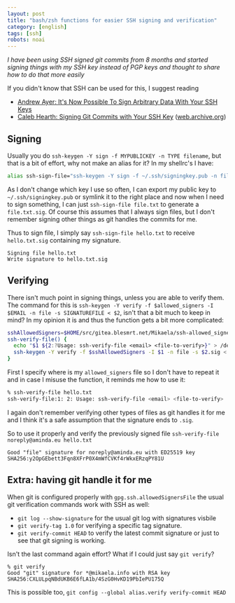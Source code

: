 ```yaml
---
layout: post
title: "bash/zsh functions for easier SSH signing and verification"
category: [english]
tags: [ssh]
robots: noai
---
```


_I have been using SSH signed git commits from 8 months and started signing
things with my SSH key instead of PGP keys and thought to share how to do that
more easily_

If you didn't know that SSH can be used for this, I suggest reading

- [Andrew Ayer: It's Now Possible To Sign Arbitrary Data With Your SSH Keys](https://www.agwa.name/blog/post/ssh_signatures)
- [Caleb Hearth: Signing Git Commits with Your SSH Key](https://calebhearth.com/sign-git-with-ssh)
  ([web.archive.org](https://web.archive.org/web/20211117182628/https://calebhearth.com/sign-git-with-ssh))

## Signing

Usually you do `ssh-keygen -Y sign -f MYPUBLICKEY -n TYPE filename`, but that is
a bit of effort, why not make an alias for it? In my shellrc's I have:

```bash
alias ssh-sign-file="ssh-keygen -Y sign -f ~/.ssh/signingkey.pub -n file"
```

As I don't change which key I use so often, I can export my public key to
`~/.ssh/signingkey.pub` or symlink it to the right place and now when I need to
sign something, I can just `ssh-sign-file file.txt` to generate a
`file.txt.sig`. Of course this assumes that I always sign files, but I don't
remember signing other things as git handles the commits for me.

Thus to sign file, I simply say `ssh-sign-file hello.txt` to receive
`hello.txt.sig` containing my signature.

```
Signing file hello.txt
Write signature to hello.txt.sig
```

## Verifying

There isn't much point in signing things, unless you are able to verify them.
The command for this is
`ssh-keygen -Y verify -f $allowed_signers -I $EMAIL -n file -s SIGNATUREFILE < $2`,
isn't that a bit much to keep in mind? In my opinion it is and thus the function
gets a bit more complicated:

```bash
sshAllowedSigners=$HOME/src/gitea.blesmrt.net/Mikaela/ssh-allowed_signers/allowed_signers
ssh-verify-file() {
  echo "$1 ${2:?Usage: ssh-verify-file <email> <file-to-verify>}" > /dev/null
  ssh-keygen -Y verify -f $sshAllowedSigners -I $1 -n file -s $2.sig < $2
}
```

First I specify where is my `allowed_signers` file so I don't have to repeat it
and in case I misuse the function, it reminds me how to use it:

```bash
% ssh-verify-file hello.txt
ssh-verify-file:1: 2: Usage: ssh-verify-file <email> <file-to-verify>
```

I again don't remember verifying other types of files as git handles it for me
and I think it's a safe assumption that the signature ends to `.sig`.

So to use it properly and verify the previously signed file
`ssh-verify-file noreply@aminda.eu hello.txt`

```
Good "file" signature for noreply@aminda.eu with ED25519 key SHA256:y2OpGEbett3Fqn8XFrP0X4mWfCVKf4rWkxERzqPY81U
```

## Extra: having git handle it for me

When git is configured properly with `gpg.ssh.allowedSignersFile` the usual git
verification commands work with SSH as well:

- `git log --show-signature` for the usual git log with signatures visbile
- `git verify-tag 1.0` for verifying a specific tag signature.
- `git verify-commit HEAD` to verify the latest commit signature or just to see
  that git signing is working.

Isn't the last command again effort? What if I could just say `git verify`?

```
% git verify
Good "git" signature for *@mikaela.info with RSA key SHA256:CXLULpqNBdUKB6E6fLA1b/4SzG0HvKD19PbIePU175Q
```

This is possible too, `git config --global alias.verify verify-commit HEAD`

